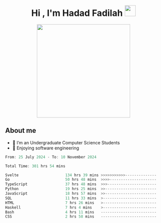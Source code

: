 <h1 align="center">Hi , I'm Hadad Fadilah <img src="https://media.giphy.com/media/hvRJCLFzcasrR4ia7z/giphy.gif" width="35"></h1>

<p align="center">
<img src="https://media.tenor.com/78dNivDemDAAAAAi/speech-bubble-venti.gif" width="300"/>    
</p>


##  About me
- 🔭 I’m an Undergraduate Computer Science Students
- 🌱 Enjoying software engineering

<!--START_SECTION:waka-->

```go
From: 25 July 2024 - To: 10 November 2024

Total Time: 301 hrs 54 mins

Svelte                     134 hrs 39 mins >>>>>>>>>>>--------------   44.31 %
Go                         50 hrs 48 mins  >>>>---------------------   16.72 %
TypeScript                 37 hrs 48 mins  >>>----------------------   12.44 %
Python                     19 hrs 25 mins  >>-----------------------   06.39 %
JavaScript                 18 hrs 57 mins  >>-----------------------   06.24 %
SQL                        11 hrs 33 mins  >------------------------   03.81 %
HTML                       7 hrs 26 mins   >------------------------   02.45 %
Haskell                    7 hrs 4 mins    >------------------------   02.33 %
Bash                       4 hrs 11 mins   -------------------------   01.38 %
CSS                        2 hrs 58 mins   -------------------------   00.98 %
```

<!--END_SECTION:waka-->




<!--
**Fadil-Tao/Fadil-Tao** is a ✨ _special_ ✨ repository because its `README.md` (this file) appears on your GitHub profile.


